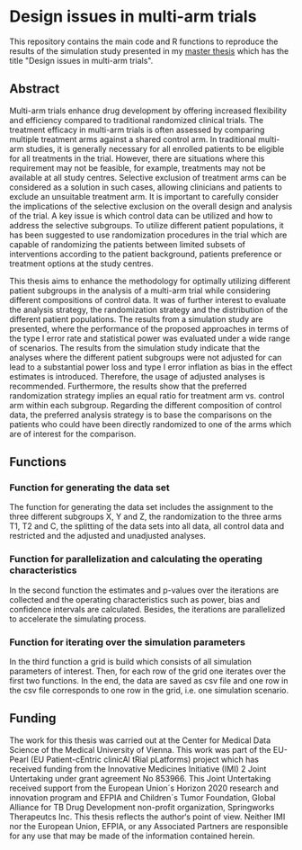 # **Design issues in multi-arm trials**

This repository contains the main code and R functions to reproduce the results of the simulation study presented in my [master thesis](https://zenodo.org/records/10533916) which has the title "Design issues in multi-arm trials".  

## Abstract

Multi-arm trials enhance drug development by offering increased flexibility and efficiency compared to traditional randomized clinical trials. The treatment efficacy in multi-arm trials is often assessed by comparing multiple treatment arms against a shared control arm. In traditional multi-arm studies, it is generally necessary for all enrolled patients to be eligible for all treatments in the trial. However, there are situations where this requirement may not be feasible, for example, treatments may not be available at all study centres. Selective exclusion of treatment arms can be considered as a solution in such cases, allowing clinicians and patients to exclude an unsuitable treatment arm. It is important to carefully consider the implications of the selective exclusion on the overall design and analysis of the trial. A key issue is which control data can be utilized and how to address the selective subgroups. To utilize different patient populations, it has been suggested to use randomization procedures in the trial which are capable of randomizing the patients between limited subsets of interventions according to the patient background, patients preference or treatment options at the study centres.

This thesis aims to enhance the methodology for optimally utilizing different patient subgroups in the analysis of a multi-arm trial while considering different compositions of control data. It was of further interest to evaluate the analysis strategy, the randomization strategy and the distribution of the different patient populations. The results from a simulation study are presented, where the performance of the proposed approaches in terms of the type I error rate and statistical power was evaluated under a wide range of scenarios. The results from the simulation study indicate that the analyses where the different patient subgroups were
not adjusted for can lead to a substantial power loss and type I error inflation as bias in the effect estimates is introduced. Therefore, the usage of adjusted analyses
is recommended. Furthermore, the results show that the preferred randomization strategy implies an equal ratio for treatment arm vs. control arm within each subgroup. Regarding the different composition of control data, the preferred analysis strategy is to base the comparisons on the patients who could have been directly randomized to one of the arms which are of interest for the comparison.

## Functions

### Function for generating the data set
The function for generating the data set includes the assignment to the three different subgroups X, Y and Z, the randomization to the three arms T1, T2 and C, the splitting of the data sets into all data, all control data and restricted and the adjusted and unadjusted analyses.

### Function for parallelization and calculating the operating characteristics
In the second function the estimates and p-values over the iterations are collected and the operating characteristics such as power, bias and confidence intervals are calculated. Besides, the iterations are parallelized to accelerate the simulating process.

### Function  for iterating over the simulation parameters
In the third function a grid is build which consists of all simulation parameters of interest. Then, for each row of the grid one iterates over the first two functions. In the end, the data are saved as csv file and one row in the csv file corresponds to one row in the grid, i.e. one simulation scenario.

## Funding
The work for this thesis was carried out at the Center for Medical Data Science of the Medical University of Vienna. This work was part of the EU-Pearl (EU
Patient-cEntric clinicAl tRial pLatforms) project which has received funding from the Innovative Medicines Initiative (IMI) 2 Joint Untertaking under grant agreement No 853966. This Joint Untertaking received support from the European Union´s Horizon 2020 research and innovation program and EFPIA and Children´s Tumor Foundation, Global Alliance for TB Drug Development non-profit organization, Springworks Therapeutcs Inc. This thesis reflects the author‘s point of view. Neither IMI nor the European Union, EFPIA, or any Associated Partners are responsible for any use that may be made of the information contained herein.
